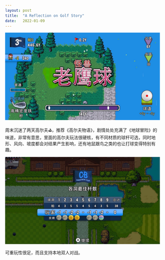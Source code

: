 ```yaml
---
layout: post
title:  "A Reflection on Golf Story"
date:   2022-01-09
---
```

![](/assets/img/20220109-1.jpg)

周末沉迷了两天高尔夫⛳️，推荐《高尔夫物语》，剧情处处充满了《地球冒险》的味道，非常有意思，里面的高尔夫玩法很硬核，有不同材质的球杆可选，同时地形、风向、坡度都会对结果产生影响，还有地鼠跟鸟之类的也让打球变得特别有趣。

![](/assets/img/20220109-2.jpg)

可重玩性很足，而且支持本地双人对战。
